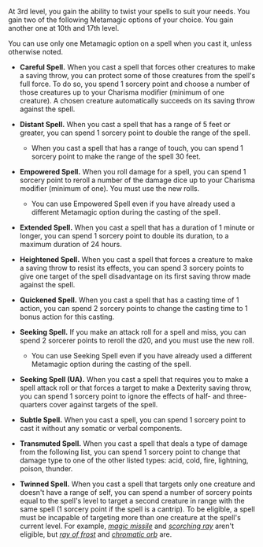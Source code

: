 At 3rd level, you gain the ability to twist your spells to suit your needs. You gain two of the following Metamagic options of your choice. You gain another one at 10th and 17th level.

You can use only one Metamagic option on a spell when you cast it, unless otherwise noted.

- **Careful Spell.** When you cast a spell that forces other creatures to make a saving throw, you can protect some of those creatures from the spell's full force. To do so, you spend 1 sorcery point and choose a number of those creatures up to your Charisma modifier (minimum of one creature). A chosen creature automatically succeeds on its saving throw against the spell.

- **Distant Spell.** When you cast a spell that has a range of 5 feet or greater, you can spend 1 sorcery point to double the range of the spell.
    - When you cast a spell that has a range of touch, you can spend 1 sorcery point to make the range of the spell 30 feet.

- **Empowered Spell.** When you roll damage for a spell, you can spend 1 sorcery point to reroll a number of the damage dice up to your Charisma modifier (minimum of one). You must use the new rolls.
    - You can use Empowered Spell even if you have already used a different Metamagic option during the casting of the spell.

- **Extended Spell.** When you cast a spell that has a duration of 1 minute or longer, you can spend 1 sorcery point to double its duration, to a maximum duration of 24 hours.

- **Heightened Spell.** When you cast a spell that forces a creature to make a saving throw to resist its effects, you can spend 3 sorcery points to give one target of the spell disadvantage on its first saving throw made against the spell.

- **Quickened Spell.** When you cast a spell that has a casting time of 1 action, you can spend 2 sorcery points to change the casting time to 1 bonus action for this casting.

- **Seeking Spell.** If you make an attack roll for a spell and miss, you can spend 2 sorcerer points to reroll the d20, and you must use the new roll.
    - You can use Seeking Spell even if you have already used a different Metamagic option during the casting of the spell.

- **Seeking Spell (UA).** When you cast a spell that requires you to make a spell attack roll or that forces a target to make a Dexterity saving throw, you can spend 1 sorcery point to ignore the effects of half- and three-quarters cover against targets of the spell.

- **Subtle Spell.** When you cast a spell, you can spend 1 sorcery point to cast it without any somatic or verbal components.

- **Transmuted Spell.** When you cast a spell that deals a type of damage from the following list, you can spend 1 sorcery point to change that damage type to one of the other listed types: acid, cold, fire, lightning, poison, thunder.

- **Twinned Spell.** When you cast a spell that targets only one creature and doesn't have a range of self, you can spend a number of sorcery points equal to the spell's level to target a second creature in range with the same spell (1 sorcery point if the spell is a cantrip). To be eligible, a spell must be incapable of targeting more than one creature at the spell's current level. For example, _[magic missile](https://dnd5e.wikidot.com/spell:magic-missile)_ and _[scorching ray](https://dnd5e.wikidot.com/spell:scorching-ray)_ aren't eligible, but _[ray of frost](https://dnd5e.wikidot.com/spell:ray-of-frost)_ and _[chromatic orb](https://dnd5e.wikidot.com/spell:chromatic-orb)_ are.